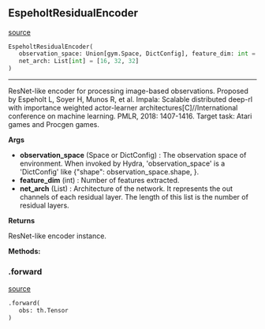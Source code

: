 #


## EspeholtResidualEncoder
[source](https://github.com/RLE-Foundation/Hsuanwu/blob/main/hsuanwu/xploit/encoder/espeholt_residual_encoder.py/#L68)
```python 
EspeholtResidualEncoder(
   observation_space: Union[gym.Space, DictConfig], feature_dim: int = 0,
   net_arch: List[int] = [16, 32, 32]
)
```


---
ResNet-like encoder for processing image-based observations.
Proposed by Espeholt L, Soyer H, Munos R, et al. Impala: Scalable distributed deep-rl with importance
weighted actor-learner architectures[C]//International conference on machine learning. PMLR, 2018: 1407-1416.
Target task: Atari games and Procgen games.


**Args**

* **observation_space** (Space or DictConfig) : The observation space of environment. When invoked by Hydra,
    'observation_space' is a 'DictConfig' like {"shape": observation_space.shape, }.
* **feature_dim** (int) : Number of features extracted.
* **net_arch** (List) : Architecture of the network.
    It represents the out channels of each residual layer.
    The length of this list is the number of residual layers.


**Returns**

ResNet-like encoder instance.


**Methods:**


### .forward
[source](https://github.com/RLE-Foundation/Hsuanwu/blob/main/hsuanwu/xploit/encoder/espeholt_residual_encoder.py/#L111)
```python
.forward(
   obs: th.Tensor
)
```

